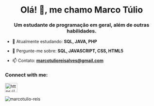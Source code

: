 <h1 align="center">Olá! 👋, me chamo Marco Túlio</h1>
<h3 align="center">Um estudante de programação em geral, além de outras habilidades.</h3>

- 🌱 Atualmente estudando: **SQL, JAVA, PHP**

- 💬 Pergunte-me sobre: **SQL, JAVASCRIPT, CSS, HTML5**

- 📫 Contato: **marcotulioreisalves@gmail.com**

<h3 align="left">Connect with me:</h3>
<p align="left">
<a href="https://linkedin.com/in/https://www.linkedin.com/in/marco-túlio-reis-alves-61b40023b/" target="blank"><img align="center" src="https://raw.githubusercontent.com/rahuldkjain/github-profile-readme-generator/master/src/images/icons/Social/linked-in-alt.svg" alt="https://www.linkedin.com/in/marco-túlio-reis-alves-61b40023b/" height="30" width="40" /></a>
</p>

<p><img align="center" src="https://github-readme-stats.vercel.app/api/top-langs?username=marcotulio-reis&show_icons=true&locale=en&layout=compact" alt="marcotulio-reis" /></p>
